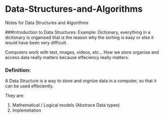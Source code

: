 # Data-Structures-and-Algorithms
Notes for Data Structures and Algorithms

###Introduction to Data Structures:
Example: Dictionary, everything in a dictionary is organised that is the reason why the sorting is easy or else it would have been very difficult.

Computers work with text, images, videos, etc...
How we store organise and access data really matters because effeciency really matters.

### Definition:
A Data Structure is a way to store and orgnize data in a computer, so that it can be used effeciently.

They are:
1. Mathematical / Logical models (Abstrace Data types)
2. Implemetation 